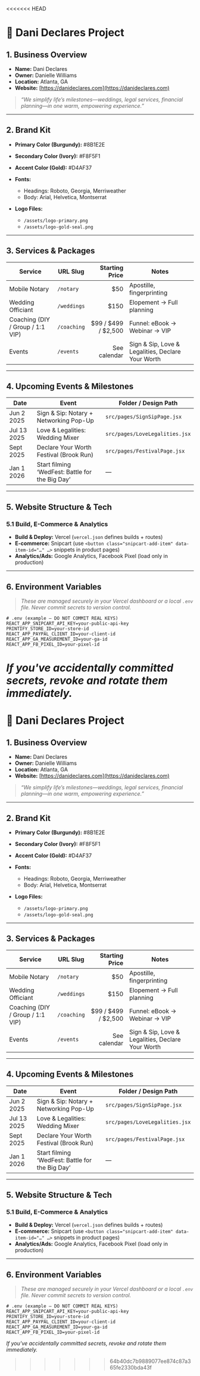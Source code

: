 <<<<<<< HEAD
# 📂 Dani Declares Project

## 1. Business Overview

* **Name:** Dani Declares
* **Owner:** Danielle Williams
* **Location:** Atlanta, GA
* **Website:** [https://danideclares.com](https://danideclares.com)

> *“We simplify life’s milestones—weddings, legal services, financial planning—in one warm, empowering experience.”*

---

## 2. Brand Kit

* **Primary Color (Burgundy):** #8B1E2E
* **Secondary Color (Ivory):** #F8F5F1
* **Accent Color (Gold):** #D4AF37
* **Fonts:**

  * Headings: Roboto, Georgia, Merriweather
  * Body: Arial, Helvetica, Montserrat
* **Logo Files:**

  * `/assets/logo-primary.png`
  * `/assets/logo-gold-seal.png`

---

## 3. Services & Packages

| Service                          | URL Slug    |         Starting Price | Notes                                             |
| -------------------------------- | ----------- | ---------------------: | ------------------------------------------------- |
| Mobile Notary                    | `/notary`   |                   \$50 | Apostille, fingerprinting                         |
| Wedding Officiant                | `/weddings` |                  \$150 | Elopement → Full planning                         |
| Coaching (DIY / Group / 1:1 VIP) | `/coaching` | \$99 / \$499 / \$2,500 | Funnel: eBook → Webinar → VIP                     |
| Events                           | `/events`   |           See calendar | Sign & Sip, Love & Legalities, Declare Your Worth |

---

## 4. Upcoming Events & Milestones

| Date        | Event                                           | Folder / Design Path           |
| ----------- | ----------------------------------------------- | ------------------------------ |
| Jun 2 2025  | Sign & Sip: Notary + Networking Pop-Up          | `src/pages/SignSipPage.jsx`    |
| Jul 13 2025 | Love & Legalities: Wedding Mixer                | `src/pages/LoveLegalities.jsx` |
| Sept 2025   | Declare Your Worth Festival (Brook Run)         | `src/pages/FestivalPage.jsx`   |
| Jan 1 2026  | Start filming ‘WedFest: Battle for the Big Day’ | —                              |

---

## 5. Website Structure & Tech

### 5.1 Build, E-Commerce & Analytics

* **Build & Deploy:** Vercel (`vercel.json` defines builds + routes)
* **E-commerce:** Snipcart (use `<button class="snipcart-add-item" data-item-id="…" …>` snippets in product pages)
* **Analytics/Ads:** Google Analytics, Facebook Pixel (load only in production)

---

## 6. Environment Variables

> *These are managed securely in your Vercel dashboard or a local `.env` file. Never commit secrets to version control.*

```
# .env (example — DO NOT COMMIT REAL KEYS)
REACT_APP_SNIPCART_API_KEY=your-public-api-key
PRINTIFY_STORE_ID=your-store-id
REACT_APP_PAYPAL_CLIENT_ID=your-client-id
REACT_APP_GA_MEASUREMENT_ID=your-ga-id
REACT_APP_FB_PIXEL_ID=your-pixel-id
```

*If you've accidentally committed secrets, revoke and rotate them immediately.*
=======
# 📂 Dani Declares Project

## 1. Business Overview

* **Name:** Dani Declares
* **Owner:** Danielle Williams
* **Location:** Atlanta, GA
* **Website:** [https://danideclares.com](https://danideclares.com)

> *“We simplify life’s milestones—weddings, legal services, financial planning—in one warm, empowering experience.”*

---

## 2. Brand Kit

* **Primary Color (Burgundy):** #8B1E2E
* **Secondary Color (Ivory):** #F8F5F1
* **Accent Color (Gold):** #D4AF37
* **Fonts:**

  * Headings: Roboto, Georgia, Merriweather
  * Body: Arial, Helvetica, Montserrat
* **Logo Files:**

  * `/assets/logo-primary.png`
  * `/assets/logo-gold-seal.png`

---

## 3. Services & Packages

| Service                          | URL Slug    |         Starting Price | Notes                                             |
| -------------------------------- | ----------- | ---------------------: | ------------------------------------------------- |
| Mobile Notary                    | `/notary`   |                   \$50 | Apostille, fingerprinting                         |
| Wedding Officiant                | `/weddings` |                  \$150 | Elopement → Full planning                         |
| Coaching (DIY / Group / 1:1 VIP) | `/coaching` | \$99 / \$499 / \$2,500 | Funnel: eBook → Webinar → VIP                     |
| Events                           | `/events`   |           See calendar | Sign & Sip, Love & Legalities, Declare Your Worth |

---

## 4. Upcoming Events & Milestones

| Date        | Event                                           | Folder / Design Path           |
| ----------- | ----------------------------------------------- | ------------------------------ |
| Jun 2 2025  | Sign & Sip: Notary + Networking Pop-Up          | `src/pages/SignSipPage.jsx`    |
| Jul 13 2025 | Love & Legalities: Wedding Mixer                | `src/pages/LoveLegalities.jsx` |
| Sept 2025   | Declare Your Worth Festival (Brook Run)         | `src/pages/FestivalPage.jsx`   |
| Jan 1 2026  | Start filming ‘WedFest: Battle for the Big Day’ | —                              |

---

## 5. Website Structure & Tech

### 5.1 Build, E-Commerce & Analytics

* **Build & Deploy:** Vercel (`vercel.json` defines builds + routes)
* **E-commerce:** Snipcart (use `<button class="snipcart-add-item" data-item-id="…" …>` snippets in product pages)
* **Analytics/Ads:** Google Analytics, Facebook Pixel (load only in production)

---

## 6. Environment Variables

> *These are managed securely in your Vercel dashboard or a local `.env` file. Never commit secrets to version control.*

```
# .env (example — DO NOT COMMIT REAL KEYS)
REACT_APP_SNIPCART_API_KEY=your-public-api-key
PRINTIFY_STORE_ID=your-store-id
REACT_APP_PAYPAL_CLIENT_ID=your-client-id
REACT_APP_GA_MEASUREMENT_ID=your-ga-id
REACT_APP_FB_PIXEL_ID=your-pixel-id
```

*If you've accidentally committed secrets, revoke and rotate them immediately.*
>>>>>>> 64b40dc7b9889077ee874c87a365fe2330bda43f
